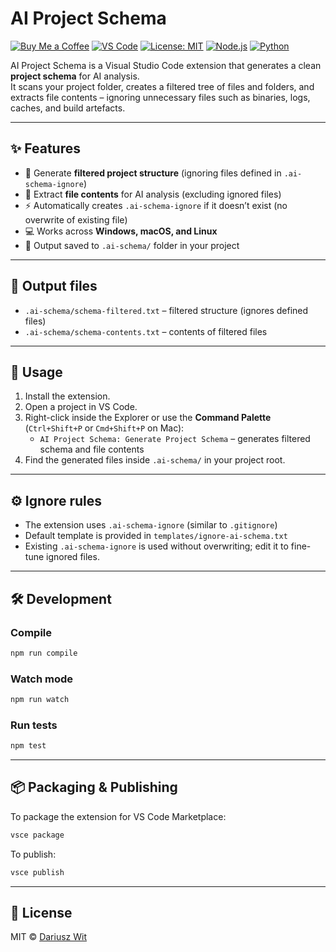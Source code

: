 # AI Project Schema
[![Buy Me a Coffee](https://www.buymeacoffee.com/assets/img/custom_images/orange_img.png)](https://www.buymeacoffee.com/dariuszwit)
[![VS Code](https://img.shields.io/badge/VSCode-Extension-blue?logo=visualstudiocode)](https://marketplace.visualstudio.com/) 
[![License: MIT](https://img.shields.io/badge/License-MIT-green.svg)](https://opensource.org/licenses/MIT)
[![Node.js](https://img.shields.io/badge/Node.js-18+-green?logo=node.js)](https://nodejs.org/)
[![Python](https://img.shields.io/badge/Python-3.8+-yellow?logo=python)](https://www.python.org/)

AI Project Schema is a Visual Studio Code extension that generates a clean **project schema** for AI analysis.  
It scans your project folder, creates a filtered tree of files and folders, and extracts file contents – ignoring unnecessary files such as binaries, logs, caches, and build artefacts.

---

## ✨ Features

- 📁 Generate **filtered project structure** (ignoring files defined in `.ai-schema-ignore`)
- 📝 Extract **file contents** for AI analysis (excluding ignored files)
- ⚡ Automatically creates `.ai-schema-ignore` if it doesn’t exist (no overwrite of existing file)
- 💻 Works across **Windows, macOS, and Linux**
- 📑 Output saved to `.ai-schema/` folder in your project

---

## 📂 Output files

- `.ai-schema/schema-filtered.txt` – filtered structure (ignores defined files)  
- `.ai-schema/schema-contents.txt` – contents of filtered files  

---

## 🚀 Usage

1. Install the extension.  
2. Open a project in VS Code.  
3. Right-click inside the Explorer or use the **Command Palette** (`Ctrl+Shift+P` or `Cmd+Shift+P` on Mac):  
   - `AI Project Schema: Generate Project Schema` – generates filtered schema and file contents  
4. Find the generated files inside `.ai-schema/` in your project root.

---

## ⚙️ Ignore rules

- The extension uses `.ai-schema-ignore` (similar to `.gitignore`)  
- Default template is provided in `templates/ignore-ai-schema.txt`  
- Existing `.ai-schema-ignore` is used without overwriting; edit it to fine-tune ignored files.

---

## 🛠 Development

### Compile

```bash
npm run compile
```

### Watch mode

```bash
npm run watch
```

### Run tests

```bash
npm test
```

---

## 📦 Packaging & Publishing

To package the extension for VS Code Marketplace:

```bash
vsce package
```

To publish:

```bash
vsce publish
```

---

## 📄 License

MIT © [Dariusz Wit](https://github.com/dariuszwit)
</DOCUMENT>
